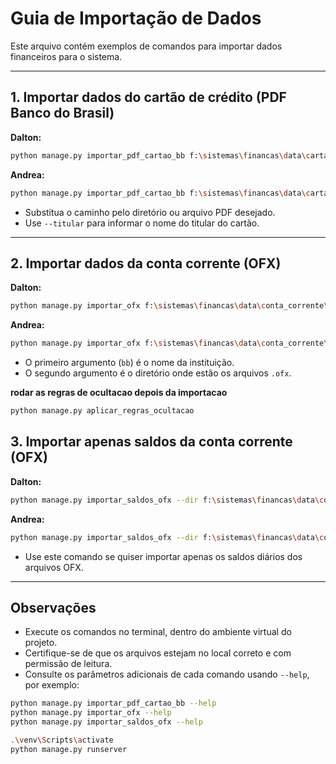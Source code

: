 # Guia de Importação de Dados

Este arquivo contém exemplos de comandos para importar dados financeiros para o sistema.

---

## 1. Importar dados do cartão de crédito (PDF Banco do Brasil)

**Dalton:**
```sh
python manage.py importar_pdf_cartao_bb f:\sistemas\financas\data\cartao_bb\dalton --titular dalton
```

**Andrea:**
```sh
python manage.py importar_pdf_cartao_bb f:\sistemas\financas\data\cartao_bb\andrea --titular andrea
```

- Substitua o caminho pelo diretório ou arquivo PDF desejado.
- Use `--titular` para informar o nome do titular do cartão.

---

## 2. Importar dados da conta corrente (OFX)

**Dalton:**
```sh
python manage.py importar_ofx f:\sistemas\financas\data\conta_corrente\dalton\2025
```

**Andrea:**
```sh
python manage.py importar_ofx f:\sistemas\financas\data\conta_corrente\andrea\2025
```

- O primeiro argumento (`bb`) é o nome da instituição.
- O segundo argumento é o diretório onde estão os arquivos `.ofx`.

**rodar as regras de ocultacao depois da importacao**
```sh
python manage.py aplicar_regras_ocultacao

```

## 3. Importar apenas saldos da conta corrente (OFX)

**Dalton:**
```sh
python manage.py importar_saldos_ofx --dir f:\sistemas\financas\data\conta_corrente\dalton\bb
```

**Andrea:**
```sh
python manage.py importar_saldos_ofx --dir f:\sistemas\financas\data\conta_corrente\andrea\bb
```

- Use este comando se quiser importar apenas os saldos diários dos arquivos OFX.

---

## Observações

- Execute os comandos no terminal, dentro do ambiente virtual do projeto.
- Certifique-se de que os arquivos estejam no local correto e com permissão de leitura.
- Consulte os parâmetros adicionais de cada comando usando `--help`, por exemplo:

```sh
python manage.py importar_pdf_cartao_bb --help
python manage.py importar_ofx --help
python manage.py importar_saldos_ofx --help
```

```sh
.\venv\Scripts\activate
python manage.py runserver
```